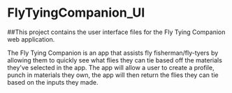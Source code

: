 # FlyTyingCompanion_UI
##This project contains the user interface files for the Fly Tying Companion web application. 

The Fly Tying Companion is an app that assists fly fisherman/fly-tyers by allowing them to quickly see what flies they can tie based off the materials they've selected in the app. The app will allow a user to create a profile, punch in materials they own, the app will then return the flies they can tie based on the inputs they made. 
